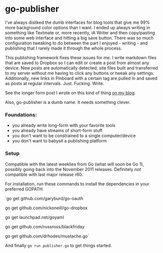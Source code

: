 # go-publisher

I've always disliked the dumb interfaces for blog tools that give me 99% more background color options than I want. I ended up always writing in something like Textmate or, more recently, iA Writer and then copy/pasting into some web interface and hitting a big save button. There was so much configuration tweaking to do between the part I enjoyed - writing - and publishing that I rarely made it through the whole process.

This publishing framework fixes these issues for me. I write markdown files that are saved to Dropbox so I can edit or create a post from almost any device. New posts are automatically detected, site files built and transferred to my server without me having to click any buttons or tweak any settings. Additionally, new links in Pinboard with a certain tag are pulled in and saved as posts at regular intervals. Just. Fucking. Write.

See the longer form post I wrote on this kind of thing [on my blog](http://blog.nickoneill.name/this-is-how-i-blog.html).

Also, go-publisher is a dumb name. It needs something clever.

### Foundations:

* you already write long-form with your favorite tools
* you already have streams of short-form stuff
* you don't want to be constrained to a single computer/device
* you don't want to babysit a publishing platform

### Setup

Compatible with the latest weeklies from Go (what will soon be Go 1), possibly going back into the November 2011 releases. Definitely *not* compatible with last major release r60.

For installation, run these commands to install the dependencies in your preferred GOPATH.

`go get github.com/garyburd/go-oauth

go get github.com/nickoneill/go-dropbox

go get launchpad.net/goyaml

go get github.com/russross/blackfriday

go get github.com/drhodes/mustache.go`

And finally `go run publisher.go` to get things started.